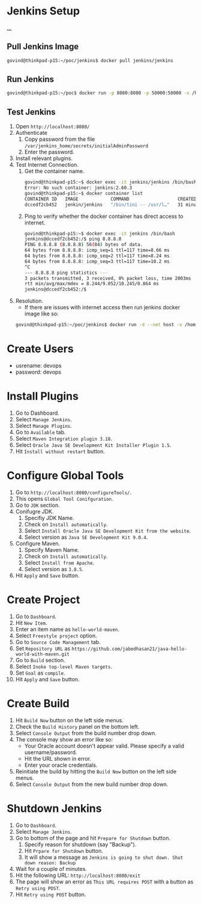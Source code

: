 # Jenkins Setup
[...](https://hub.docker.com/_/jenkins?tab=description)


## Pull Jenkins Image

```bash
govind@thinkpad-p15:~/poc/jenkins$ docker pull jenkins/jenkins
```


## Run Jenkins

```bash
govind@thinkpad-p15:~/poc$ docker run -p 8080:8080 -p 50000:50000 -v /home/govind/poc/jenkins/volume:/var/jenkins_home --name jenkins jenkins/jenkins
```


## Test Jenkins

1. Open `http://localhost:8080/`
2. Authenticate
   1. Copy password from the file `/var/jenkins_home/secrets/initialAdminPassword`
   2. Enter the password.
3. Install relevant plugins.
4. Test Internet Connection.
   1. Get the container name.
      ```bash
      govind@thinkpad-p15:~$ docker exec -it jenkins/jenkins /bin/bash
      Error: No such container: jenkins:2.60.3
      govind@thinkpad-p15:~$ docker container list
      CONTAINER ID   IMAGE            COMMAND                  CREATED          STATUS          PORTS                                                                                      NAMES
      dccedf2cb452   jenkin/jenkins   "/bin/tini -- /usr/l…"   31 minutes ago   Up 31 minutes   0.0.0.0:8080->8080/tcp, :::8080->8080/tcp, 0.0.0.0:50000->50000/tcp, :::50000->50000/tcp   jenkins
      ```
   2. Ping to verify whether the docker container has direct access to  internet.
      ```bash
      govind@thinkpad-p15:~$ docker exec -it jenkins /bin/bash
      jenkins@dccedf2cb452:/$ ping 8.8.8.8
      PING 8.8.8.8 (8.8.8.8) 56(84) bytes of data.
      64 bytes from 8.8.8.8: icmp_seq=1 ttl=117 time=8.66 ms
      64 bytes from 8.8.8.8: icmp_seq=2 ttl=117 time=8.24 ms
      64 bytes from 8.8.8.8: icmp_seq=3 ttl=117 time=10.2 ms
      ^C
      --- 8.8.8.8 ping statistics ---
      3 packets transmitted, 3 received, 0% packet loss, time 2003ms
      rtt min/avg/max/mdev = 8.244/9.052/10.245/0.864 ms
      jenkins@dccedf2cb452:/$ 
      ```
5. Resolution.
   - If there are issues with internet access then run jenkins docker image like so:
   ```bash
   govind@thinkpad-p15:~/poc/jenkins$ docker run -d --net host -v /home/govind/poc/jenkins/volume:/var/jenkins_home -t --name jenkins jenkins/jenkins
   ```


# Create Users

- usrename: devops
- password: devops


# Install Plugins

1. Go to Dashboard.
2. Select `Manage Jenkins`.
3. Select `Manage Plugins`.
4. Go to `Available` tab.
5. Select `Maven Integration plugin 3.18`.
6. Select `Oracle Java SE Development Kit Installer Plugin 1.5`.
7. Hit `Install without restart` button.

# Configure Global Tools

1. Go to `http://localhost:8080/configureTools/`.
2. This opens `Global Tool Conifguration`.
3. Go to `JDK` section.
4. Conifugre JDK.
   1. Specifiy JDK Name.
   2. Check on `Install automatically`.
   3. Select `Install Oracle Java SE Development Kit from the website`.
   4. Select version as `Java SE Development Kit 9.0.4`.
5. Configure Maven.
   1. Specify Maven Name.
   2. Check on `Install automatically`.
   3. Select `Install from Apache`.
   4. Select version as `3.8.5`.
6. Hit `Apply` and `Save` button.


# Create Project

1. Go to `Dashboard`.
2. Hit `New Item`.
3. Enter an item name as `hello-world-maven`.
4. Select `Freestyle project` option.
5. Go to `Source Code Management` tab.
6. Set `Repository URL` as `https://github.com/jabedhasan21/java-hello-world-with-maven.git`
7. Go to `Build` section.
8. Select `Inoke top-level Maven targets`.
9. Set `Goal` as `compile`.
10. Hit `Apply` and `Save` button.


# Create Build

1. Hit `Build Now` button on the left side menus.
2. Check the `Build History` panel on the bottom left.
3. Select `Console Output` from the build number drop down.
4. The console may show an error like so:
   - Your Oracle account doesn't appear valid. Please specify a valid username/password.
   - Hit the URL shown in error.
   - Enter your oracle credentials.
5. Reinitiate the build by hitting the `Build Now` button on the left side menus.
6. Select `Console Output` from the new build number drop down.


# Shutdown Jenkins

1. Go to `Dashboard`.
2. Select `Manage Jenkins`.
3. Go to bottom of the page and hit `Prepare for Shutdown` button.
   1. Specify reason for shutdown (say "Backup").
   1. Hit `Prpare for Shutdown` button.
   2. It will show a message as `Jenkins is going to shut down. Shut down reason: Backup`
4. Wait for a couple of minutes.
5. Hit the following URL: `http://localhost:8080/exit`
6. The page will show an error as `This URL requires POST` with a button as `Retry using POST`.
7. Hit `Retry using POST` button.

